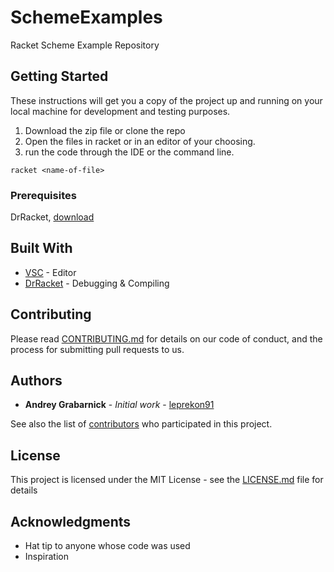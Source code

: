 # SchemeExamples

Racket Scheme Example Repository

## Getting Started

These instructions will get you a copy of the project up and running on your local machine for development and testing purposes. 

1. Download the zip file or clone the repo
2. Open the files in racket or in an editor of your choosing.
3. run the code through the IDE or the command line.
```
racket <name-of-file>
```

### Prerequisites
DrRacket, [download](https://racket-lang.org/download/)


## Built With
* [VSC](https://code.visualstudio.com/) - Editor
* [DrRacket](https://racket-lang.org) - Debugging & Compiling


## Contributing

Please read [CONTRIBUTING.md](CONTRIBUTING.md) for details on our code of conduct, and the process for submitting pull requests to us.

## Authors

* **Andrey Grabarnick** - *Initial work* - [leprekon91](https://github.com/leprekon91)

See also the list of [contributors]() who participated in this project.

## License

This project is licensed under the MIT License - see the [LICENSE.md](LICENSE.md) file for details

## Acknowledgments

* Hat tip to anyone whose code was used
* Inspiration
